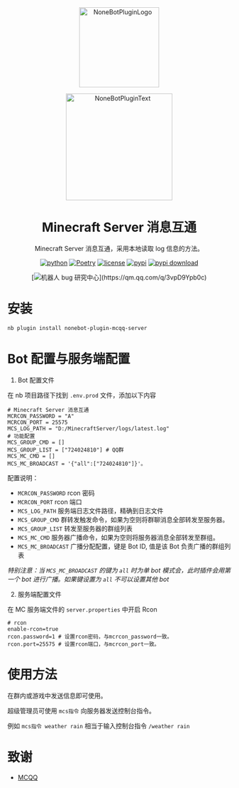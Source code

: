 <div align="center">

<a href="https://v2.nonebot.dev/store">
  <img src="https://raw.githubusercontent.com/A-kirami/nonebot-plugin-template/resources/nbp_logo.png" width="180" height="180" alt="NoneBotPluginLogo">
</a>

<p>
  <img src="https://raw.githubusercontent.com/A-kirami/nonebot-plugin-template/resources/NoneBotPlugin.svg" width="240" alt="NoneBotPluginText">
</p>

# Minecraft Server 消息互通

Minecraft Server 消息互通，采用本地读取 log 信息的方法。

[![python](https://img.shields.io/badge/python-3.10+-blue.svg)](https://www.python.org/)
[![Poetry](https://img.shields.io/endpoint?url=https://python-poetry.org/badge/v0.json)](https://python-poetry.org/)
[![license](https://img.shields.io/github/license/KarisAya/nonebot_plugin_mcqq_server.svg)](./LICENSE)
[![pypi](https://img.shields.io/pypi/v/nonebot_plugin_mcqq_server.svg)](https://pypi.python.org/pypi/nonebot_plugin_mcqq_server)
[![pypi download](https://img.shields.io/pypi/dm/nonebot_plugin_mcqq_server)](https://pypi.python.org/pypi/nonebot_plugin_mcqq_server)
<br />

[![机器人 bug 研究中心](https://img.shields.io/badge/QQ%E7%BE%A4-744751179-maroon?)](https://qm.qq.com/q/3vpD9Ypb0c)

</div>

# 安装

```bash
nb plugin install nonebot-plugin-mcqq-server
```

# Bot 配置与服务端配置

1. Bot 配置文件

在 nb 项目路径下找到 `.env.prod` 文件，添加以下内容

```dotenv
# Minecraft Server 消息互通
MCRCON_PASSWORD = "A"
MCRCON_PORT = 25575
MCS_LOG_PATH = "D:/MinecraftServer/logs/latest.log"
# 功能配置
MCS_GROUP_CMD = []
MCS_GROUP_LIST = ["724024810"] # QQ群
MCS_MC_CMD = []
MCS_MC_BROADCAST = '{"all":["724024810"]}'。
```

配置说明：

- `MCRCON_PASSWORD` rcon 密码
- `MCRCON_PORT` rcon 端口
- `MCS_LOG_PATH` 服务端日志文件路径，精确到日志文件
- `MCS_GROUP_CMD` 群转发触发命令，如果为空则将群聊消息全部转发至服务器。
- `MCS_GROUP_LIST` 转发至服务器的群组列表
- `MCS_MC_CMD` 服务器广播命令，如果为空则将服务器消息全部转发至群组。
- `MCS_MC_BROADCAST` 广播分配配置，键是 Bot ID, 值是该 Bot 负责广播的群组列表

_特别注意：当 `MCS_MC_BROADCAST` 的键为 `all` 时为单 bot 模式会，此时插件会用第一个 bot 进行广播。如果键设置为 `all` 不可以设置其他 bot_

2. 服务端配置文件

在 MC 服务端文件的 `server.properties` 中开启 Rcon

```properties
# rcon
enable-rcon=true
rcon.password=1 # 设置rcon密码，与mcrcon_password一致。
rcon.port=25575 # 设置rcon端口，与mcrcon_port一致。
```

# 使用方法

在群内或游戏中发送信息即可使用。

超级管理员可使用 `mcs指令` 向服务器发送控制台指令。

例如 `mcs指令 weather rain` 相当于输入控制台指令 `/weather rain`

# 致谢

- [MCQQ](https://github.com/17TheWord/nonebot-plugin-mcqq)
